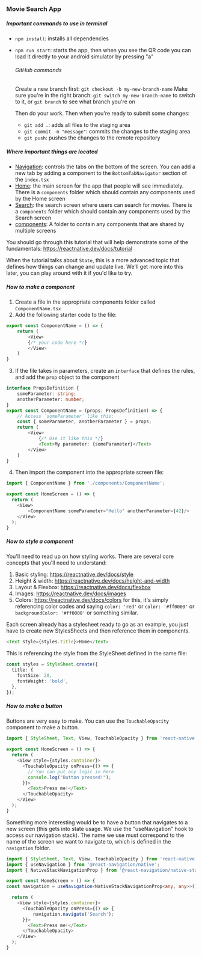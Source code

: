 ### Movie Search App

##### Important commands to use in terminal

- `npm install`: installs all dependencies
- `npm run start`: starts the app, then when you see the QR code you can load it directly to your android simulator by pressing "a"

    ###### GitHub commands

    Create a new branch first:
    `git checkout -b my-new-branch-name`
    Make sure you're in the right branch:
    `git switch my-new-branch-name` to switch to it, or `git branch` to see what branch you're on

    Then do your work. Then when you're ready to submit some changes:

    - `git add .`: adds all files to the staging area
    - `git commit -m "message"`: commits the changes to the staging area
    - `git push`: pushes the changes to the remote repository


##### Where important things are located
- [Navigation](navigation/index.tsx): controls the tabs on the bottom of the screen. You can add a new tab by adding a component to the `BottomTabNavigator` section of the `index.tsx`
- [Home](screens/Home/Home.tsx): the main screen for the app that people will see immediately. There is a `components` folder which should contain any components used by the Home screen
- [Search](screens/Search/Search.tsx): the search screen where users can search for movies. There is a `components` folder which should contain any components used by the Search screen
- [components](components): A folder to contain any components that are shared by multiple screens

You should go through this tutorial that will help demonstrate some of the fundamentals: https://reactnative.dev/docs/tutorial

When the tutorial talks about `State`, this is a more advanced topic that defines how things can change and update live. We'll get more into this later, you can play around with it if you'd like to try.

##### How to make a component
1. Create a file in the appropriate components folder called `ComponentName.tsx`
2. Add the following starter code to the file:

```typescript
export const ComponentName = () => {
    return (
        <View>
        {/* your code here */}
        </View>
    )
}
```

3. If the file takes in parameters, create an `interface` that defines the rules, and add the `prop` object to the component

```typescript
interface PropsDefinition {
    someParameter: string;
    anotherParameter: number;
}
export const ComponentName = (props: PropsDefinition) => {
    // Access `someParameter` like this:
    const { someParameter, anotherParameter } = props;
    return (
        <View>
            {/* Use it like this */}
            <Text>My parameter: {someParameter}</Text>
        </View>
    )
}
```

4. Then import the component into the appropriate screen file:

```typescript
import { ComponentName } from './components/ComponentName';

export const HomeScreen = () => {
  return (
    <View>
        <ComponentName someParameter="Hello" anotherParameter={42}/>
    </View>
  );
}
```

##### How to style a component

You'll need to read up on how styling works. There are several core concepts that you'll need to understand:

1. Basic styling: https://reactnative.dev/docs/style
2. Height & width: https://reactnative.dev/docs/height-and-width
3. Layout & Flexbox: https://reactnative.dev/docs/flexbox
4. Images: https://reactnative.dev/docs/images
5. Colors: https://reactnative.dev/docs/colors for this, it's simply referencing color codes and saying `color: 'red'` or `color: '#ff0000'` or `backgroundColor: '#ff0000'` or something similar.

Each screen already has a stylesheet ready to go as an example, you just have to create new StylesSheets and then reference them in components.

```typescript
<Text style={styles.title}>Home</Text>
```
This is referencing the style from the StyleSheet defined in the same file:
```typescript
const styles = StyleSheet.create({
  title: {
    fontSize: 20,
    fontWeight: 'bold',
  },
});
```

##### How to make a button
Buttons are very easy to make. You can use the `TouchableOpacity` component to make a button.

```typescript
import { StyleSheet, Text, View, TouchableOpacity } from 'react-native';

export const HomeScreen = () => {
  return (
    <View style={styles.container}>
      <TouchableOpacity onPress={() => {
        // You can put any logic in here
        console.log("Button pressed!");
      }}>
        <Text>Press me!</Text>
      </TouchableOpacity>
    </View>
  );
}
```

Something more interesting would be to have a button that navigates to a new screen (this gets into state usage. We use the "useNavigation" hook to access our navigation stack). The name we use must correspond to the name of the screen we want to navigate to, which is defined in the `navigation` folder.

```typescript
import { StyleSheet, Text, View, TouchableOpacity } from 'react-native';
import { useNavigation } from '@react-navigation/native';
import { NativeStackNavigationProp } from '@react-navigation/native-stack';

export const HomeScreen = () => {
const navigation = useNavigation<NativeStackNavigationProp<any, any>>();

  return (
    <View style={styles.container}>
      <TouchableOpacity onPress={() => {
          navigation.navigate('Search');
      }}>
        <Text>Press me!</Text>
      </TouchableOpacity>
    </View>
  );
}

```
